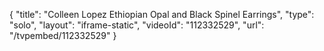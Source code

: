 {
    "title": "Colleen Lopez Ethiopian Opal and Black Spinel Earrings",
    "type": "solo",
    "layout": "iframe-static",
    "videoId": "112332529",
    "url": "\/tvpembed\/112332529"
}